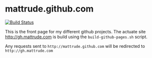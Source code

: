 # mattrude.github.com
[![Build Status](https://travis-ci.org/mattrude/mattrude.github.com.svg?branch=master)](https://travis-ci.org/mattrude/mattrude.github.com)

This is the front page for my different github projects.  The actuate site http://gh.mattrude.com is build using the `build-github-pages.sh` script.

Any requests sent to `http://mattrude.github.com` will be redirected to `http://gh.mattrude.com`
